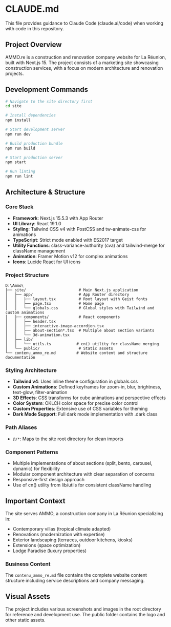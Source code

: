 # CLAUDE.md

This file provides guidance to Claude Code (claude.ai/code) when working with code in this repository.

## Project Overview

AMMO.re is a construction and renovation company website for La Réunion, built with Next.js 15. The project consists of a marketing site showcasing construction services, with a focus on modern architecture and renovation projects.

## Development Commands

```bash
# Navigate to the site directory first
cd site

# Install dependencies
npm install

# Start development server
npm run dev

# Build production bundle
npm run build

# Start production server
npm start

# Run linting
npm run lint
```

## Architecture & Structure

### Core Stack
- **Framework**: Next.js 15.5.3 with App Router
- **UI Library**: React 19.1.0
- **Styling**: Tailwind CSS v4 with PostCSS and tw-animate-css for animations
- **TypeScript**: Strict mode enabled with ES2017 target
- **Utility Functions**: class-variance-authority (cva) and tailwind-merge for className management
- **Animation**: Framer Motion v12 for complex animations
- **Icons**: Lucide React for UI icons

### Project Structure
```
D:\Ammo\
├── site/                       # Main Next.js application
│   ├── app/                    # App Router directory
│   │   ├── layout.tsx          # Root layout with Geist fonts
│   │   ├── page.tsx            # Home page
│   │   └── globals.css         # Global styles with Tailwind and custom animations
│   ├── components/             # React components
│   │   ├── header.tsx
│   │   ├── interactive-image-accordion.tsx
│   │   ├── about-section*.tsx  # Multiple about section variants
│   │   └── 3d-animation.tsx
│   ├── lib/
│   │   └── utils.ts           # cn() utility for className merging
│   └── public/                 # Static assets
└── contenu_ammo_re.md         # Website content and structure documentation
```

### Styling Architecture
- **Tailwind v4**: Uses inline theme configuration in globals.css
- **Custom Animations**: Defined keyframes for zoom-in, blur, brightness, text-glow, filter-animation
- **3D Effects**: CSS transforms for cube animations and perspective effects
- **Color System**: OKLCH color space for precise color control
- **Custom Properties**: Extensive use of CSS variables for theming
- **Dark Mode Support**: Full dark mode implementation with .dark class

### Path Aliases
- `@/*`: Maps to the site root directory for clean imports

### Component Patterns
- Multiple implementations of about sections (split, bento, carousel, dynamic) for flexibility
- Modular component architecture with clear separation of concerns
- Responsive-first design approach
- Use of cn() utility from lib/utils for consistent className handling

## Important Context

The site serves AMMO, a construction company in La Réunion specializing in:
- Contemporary villas (tropical climate adapted)
- Renovations (modernization with expertise)
- Exterior landscaping (terraces, outdoor kitchens, kiosks)
- Extensions (space optimization)
- Lodge Paradise (luxury properties)

### Business Content
The `contenu_ammo_re.md` file contains the complete website content structure including service descriptions and company messaging.

## Visual Assets
The project includes various screenshots and images in the root directory for reference and development use. The public folder contains the logo and other static assets.